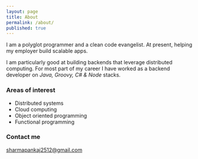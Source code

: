 ```yaml
---
layout: page
title: About
permalink: /about/
published: true
---
```


I am a polyglot programmer and a clean code evangelist. At present, helping my employer build scalable apps.

I am particularly good at building backends that leverage distributed computing. For most part of my career I have worked as a backend developer on _Java, Groovy, C# & Node_ stacks.

### Areas of interest

- Distributed systems 
- Cloud computing
- Object oriented programming
- Functional programming 

### Contact me

[sharmapankaj2512@gmail.com](sharmapankaj2512@gmail.com)
